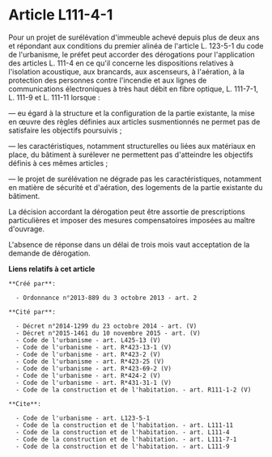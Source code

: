 # Article L111-4-1

Pour un projet de surélévation d'immeuble achevé depuis plus de deux ans et répondant aux conditions du premier alinéa de
l'article L. 123-5-1 du code de l'urbanisme, le préfet peut accorder des dérogations pour l'application des articles L. 111-4
en ce qu'il concerne les dispositions relatives à l'isolation acoustique, aux brancards, aux ascenseurs, à l'aération, à la
protection des personnes contre l'incendie et aux lignes de communications électroniques à très haut débit en fibre optique,
L. 111-7-1, L. 111-9 et L. 111-11 lorsque : 

― eu égard à la structure et la configuration de la partie existante, la mise en œuvre des règles définies aux articles
susmentionnés ne permet pas de satisfaire les objectifs poursuivis ; 

― les caractéristiques, notamment structurelles ou liées aux matériaux en place, du bâtiment à surélever ne permettent pas
d'atteindre les objectifs définis à ces mêmes articles ; 

― le projet de surélévation ne dégrade pas les caractéristiques, notamment en matière de sécurité et d'aération, des
logements de la partie existante du bâtiment. 

La décision accordant la dérogation peut être assortie de prescriptions particulières et imposer des mesures compensatoires
imposées au maître d'ouvrage. 

L'absence de réponse dans un délai de trois mois vaut acceptation de la demande de dérogation.

**Liens relatifs à cet article**

	**Créé par**:

	  - Ordonnance n°2013-889 du 3 octobre 2013 - art. 2

	**Cité par**:

	  - Décret n°2014-1299 du 23 octobre 2014 - art. (V)
	  - Décret n°2015-1461 du 10 novembre 2015 - art. (V)
	  - Code de l'urbanisme - art. L425-13 (V)
	  - Code de l'urbanisme - art. R*423-13-1 (V)
	  - Code de l'urbanisme - art. R*423-2 (V)
	  - Code de l'urbanisme - art. R*423-25 (V)
	  - Code de l'urbanisme - art. R*423-69-2 (V)
	  - Code de l'urbanisme - art. R*424-2 (V)
	  - Code de l'urbanisme - art. R*431-31-1 (V)
	  - Code de la construction et de l'habitation. - art. R111-1-2 (V)

	**Cite**:

	  - Code de l'urbanisme - art. L123-5-1
	  - Code de la construction et de l'habitation. - art. L111-11
	  - Code de la construction et de l'habitation. - art. L111-4
	  - Code de la construction et de l'habitation. - art. L111-7-1
	  - Code de la construction et de l'habitation. - art. L111-9
